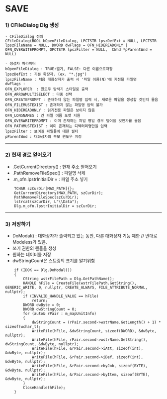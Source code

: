 # SAVE
### 1) CFileDialog Dlg 생성
```
- CFileDialog 정의
CFileDialog(BOOL bOpenFileDialog, LPCTSTR lpszDefExt = NULL, LPCTSTR lpszFileName = NULL, DWORD dwFlags = OFN_HIDEREADONLY | OFN_OVERWITEPROMPT, OPCTSTR lpszFilter = NULL,  CWnd *pParentWnd = NULL)

- 생성자 파라미터
bOpenFileDialog : TRUE:열기, FALSE: 다른 이름으로저장
lpszDefExt : 기본 확장자. (ex. "*.jpg")
lpszFileName : 처음 대화상자가 출력 시 '파일 이름(N)'에 지정될 파일명
dwFlags :
OFN_EXPLOPER  : 윈도우 탐색기 스타일로 출력
OFN_ARROWMULTISELECT : 다중 선택
OFN_CREATEPROMPT : 존재하지 않는 파일명 입력 시, 새로운 파일을 생성할 것인지 물음
OFN_FILEMUSTEXIST : 존재하지 않는 파일명 입력 불가
OFN_HIDEREADONLY : 읽기전용 파일은 보이지 않음
OFN_LONGNAMES : 긴 파일 이름 포맷 지원
OFN_OVERWRITEPROMPT : 이미 존재하는 파일 명일 경우 덮어쓸 것인가를 물음
OFN_PATHMUSTEXIST : 이미 존재하는 디렉터리명만을 입력
lpszFilter : 보여질 파일들에 대한 필터
pParentWnd : 대화상자의 부모 윈도우 지정
```
***
### 2) 현재 경로 얻어오기
- .GetCurrentDirectory() : 현재 주소 얻어오기
- .PathRemoveFileSpec() : 파일명 삭제
- .m_ofn.lpstrInitialDir = : 파일 주소 넣기
```
	TCHAR szCurDir[MAX_PATH]{}; 
	GetCurrentDirectory(MAX_PATH, szCurDir); 
	PathRemoveFileSpec(szCurDir); 
	lstrcat(szCurDir, L"\\Data"); 
 	Dlg.m_ofn.lpstrInitialDir = szCurDir; 
```
***
### 3) 저장하기
- DoModal() : 대화상자가 출력되고 있는 동안, 다른 대화상자 기능 제한 // 반대로 Modeless가 있음.
- 쓰기 권한의 핸들을 생성
- 원하는 데이터를 저장
- dwStringCount은 스트링의 크기를 알기위함
```
	if (IDOK == Dlg.DoModal())
	{
		CString wstrFilePath = Dlg.GetPathName(); 
		HANDLE hFile = CreateFile(wstrFilePath.GetString(), GENERIC_WRITE, 0, nullptr, CREATE_ALWAYS, FILE_ATTRIBUTE_NORMAL, nullptr);
		if (INVALID_HANDLE_VALUE == hFile)
			return; 
		DWORD dwByte = 0; 
		DWORD dwStringCount = 0; 
		for (auto& rPair : m_mapUnitInfo)
		{
			dwStringCount = (rPair.second->wstrName.GetLength() + 1) * sizeof(wchar_t);
			WriteFile(hFile, &dwStringCount, sizeof(DWORD), &dwByte, nullptr); 
			WriteFile(hFile, rPair.second->wstrName.GetString(), dwStringCount, &dwByte, nullptr);
			WriteFile(hFile, &rPair.second->iAtt, sizeof(int), &dwByte, nullptr);
			WriteFile(hFile, &rPair.second->iDef, sizeof(int), &dwByte, nullptr);
			WriteFile(hFile, &rPair.second->byJob, sizeof(BYTE), &dwByte, nullptr);
			WriteFile(hFile, &rPair.second->byItem, sizeof(BYTE), &dwByte, nullptr);
		}
		CloseHandle(hFile); 
	}
```
